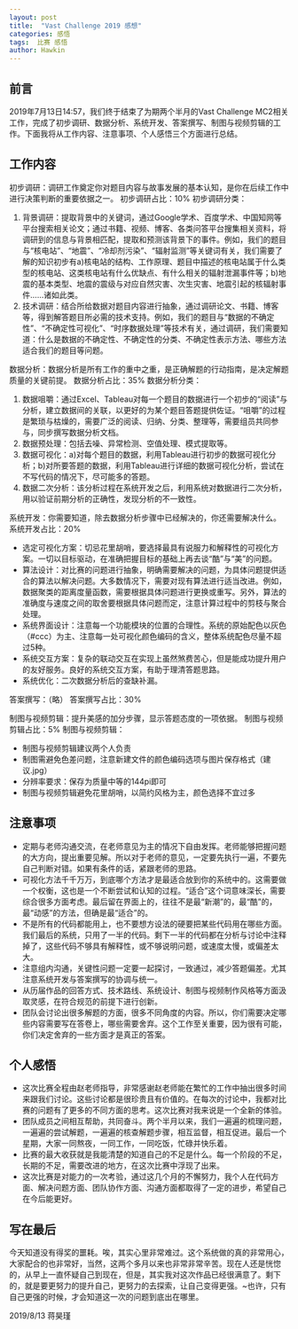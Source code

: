 ```yaml
---
layout: post
title:  "Vast Challenge 2019 感想"
categories: 感悟
tags:  比赛 感悟  
author: Hawkin
---
```



## 前言
2019年7月13日14:57，我们终于结束了为期两个半月的Vast Challenge MC2相关工作，完成了初步调研、数据分析、系统开发、答案撰写、制图与视频剪辑的工作。下面我将从工作内容、注意事项、个人感悟三个方面进行总结。

## 工作内容

初步调研：调研工作奠定你对题目内容与故事发展的基本认知，是你在后续工作中进行决策判断的重要依据之一。
初步调研占比：10%
初步调研分类：
1. 背景调研：提取背景中的关键词，通过Google学术、百度学术、中国知网等平台搜索相关论文；通过书籍、视频、博客、各类问答平台搜集相关资料，将调研到的信息与背景相匹配，提取和预测该背景下的事件。例如，我们的题目与“核电站”、“地震”、“冷却剂污染”、“辐射监测”等关键词有关，我们需要了解的知识初步有a)核电站的结构、工作原理、题目中描述的核电站属于什么类型的核电站、这类核电站有什么优缺点、有什么相关的辐射泄漏事件等；b)地震的基本类型、地震的震级与对应自然灾害、次生灾害、地震引起的核辐射事件……诸如此类。
2. 技术调研：结合所给数据对题目内容进行抽象，通过调研论文、书籍、博客等，得到解答题目所必需的技术支持。例如，我们的题目与“数据的不确定性”、“不确定性可视化”、“时序数据处理”等技术有关，通过调研，我们需要知道：什么是数据的不确定性、不确定性的分类、不确定性表示方法、哪些方法适合我们的题目等问题。

数据分析：数据分析是所有工作的重中之重，是正确解题的行动指南，是决定解题质量的关键前提。
数据分析占比：35%
数据分析分类：
1. 数据咀嚼：通过Excel、Tableau对每一个题目的数据进行一个初步的“阅读”与分析，建立数据间的关联，以更好的为某个题目答题提供佐证。“咀嚼”的过程是繁琐与枯燥的，需要广泛的阅读、归纳、分类、整理等，需要组员共同参与，同步撰写数据分析文档。
2. 数据预处理：包括去噪、异常检测、空值处理、模式提取等。
3. 数据可视化：a)对每个题目的数据，利用Tableau进行初步的数据可视化分析；b)对所要答题的数据，利用Tableau进行详细的数据可视化分析，尝试在不写代码的情况下，尽可能多的答题。
4. 数据二次分析：该分析过程在系统开发之后，利用系统对数据进行二次分析，用以验证前期分析的正确性，发现分析的不一致性。

系统开发：你需要知道，除去数据分析步骤中已经解决的，你还需要解决什么。
系统开发占比：20%
- 选定可视化方案：切忌花里胡哨，要选择最具有说服力和解释性的可视化方案。一切以目标驱动，在准确把握目标的基础上再去谈“酷”与“美”的问题。
- 算法设计：对比赛的问题进行抽象，明确需要解决的问题，为具体问题提供适合的算法以解决问题。大多数情况下，需要对现有算法进行适当改进。例如，数据聚类的距离度量函数，需要根据具体问题进行更换或重写。另外，算法的准确度与速度之间的取舍要根据具体问题而定，注意计算过程中的剪枝与聚合处理。
- 系统界面设计：注意每一个功能模块的位置的合理性。系统的原始配色以灰色（#ccc）为主、注意每一处可视化颜色编码的含义，整体系统配色尽量不超过5种。
- 系统交互方案：复杂的联动交互在实现上虽然煞费苦心，但是能成功提升用户的友好服务。良好的系统交互方案，有助于理清答题思路。
- 系统优化：二次数据分析后的查缺补漏。

答案撰写：（略）
答案撰写占比：30%

制图与视频剪辑：提升美感的加分步骤，显示答题态度的一项依据。
制图与视频剪辑占比：5%
制图与视频剪辑：
- 制图与视频剪辑建议两个人负责
- 制图需避免色差问题，注意新建文件的颜色编码选项与图片保存格式（建议.jpg）
- 分辨率要求：保存为质量中等的144pi即可
- 制图与视频剪辑避免花里胡哨，以简约风格为主，颜色选择不宜过多
## 注意事项

- 定期与老师沟通交流，在老师意见为主的情况下自由发挥。老师能够把握问题的大方向，提出重要见解。所以对于老师的意见，一定要先执行一遍，不要先自己判断对错。如果有条件的话，紧跟老师的思路。
- 可视化方法千千万万，到底哪个方法才是最适合放到你的系统中的。这需要做一个权衡，这也是一个不断尝试和认知的过程。“适合”这个词意味深长，需要综合很多方面考虑。最后留在界面上的，往往不是最“新潮”的，最“酷”的，最“动感”的方法，但确是最“适合”的。
- 不是所有的代码都能用上，也不要想方设法的硬要把某些代码用在哪些方面。我们最后的系统，只用了一半的代码。剩下一半的代码都在分析与讨论中注释掉了，这些代码不够具有解释性，或不够说明问题，或速度太慢，或偏差太大。
- 注意组内沟通，关键性问题一定要一起探讨，一致通过，减少答题偏差。尤其注意系统开发与答案撰写的协调与统一。
- 从历届作品的回答方式、技术路线、系统设计、制图与视频制作风格等方面汲取灵感，在符合规范的前提下进行创新。
- 团队会讨论出很多解题的方面，很多不同角度的内容。所以，你们需要决定哪些内容需要写在答卷上，哪些需要舍弃。这个工作至关重要，因为很有可能，你们决定舍弃的一些方面才是真正的答案。
## 个人感悟
- 这次比赛全程由赵老师指导，非常感谢赵老师能在繁忙的工作中抽出很多时间来跟我们讨论。这些讨论都是很珍贵且有价值的。在每次的讨论中，我都对比赛的问题有了更多的不同方面的思考。这次比赛对我来说是一个全新的体验。
- 团队成员之间相互帮助，共同奋斗。两个半月以来，我们一遍遍的梳理问题，一遍遍的尝试解题，一遍遍的核查解题步骤，相互监督，相互促进。最后一个星期，大家一同熬夜，一同工作，一同吃饭，忙碌并快乐着。
- 比赛的最大收获就是我能清楚的知道自己的不足是什么。每一个阶段的不足，长期的不足，需要改进的地方，在这次比赛中浮现了出来。
- 这次比赛是对能力的一次考验，通过这几个月的不懈努力，我个人在代码方面、解决问题方面、团队协作方面、沟通方面都取得了一定的进步，希望自己在今后能更好。

## 写在最后
  今天知道没有得奖的噩耗。唉，其实心里非常难过。这个系统做的真的非常用心，大家配合的也非常好，当然，这两个多月以来也非常非常辛苦。现在人还是恍惚的，从早上一直怀疑自己到现在，但是，其实我对这次作品已经很满意了。剩下的，就是要更努力的提升自己，更努力的去探索，让自己变得更强。~也许，只有自己更强的时候，才会知道这一次的问题到底出在哪里。

2019/8/13
蒋昊瑾









